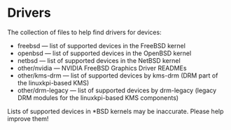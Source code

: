 # Drivers
The collection of files to help find drivers for devices:

* freebsd — list of supported devices in the FreeBSD kernel
* openbsd — list of supported devices in the OpenBSD kernel
* netbsd  — list of supported devices in the NetBSD kernel
* other/nvidia  — NVIDIA FreeBSD Graphics Driver READMEs
* other/kms-drm — list of supported devices by kms-drm (DRM part of the linuxkpi-based KMS)
* other/drm-legacy — list of supported devices by drm-legacy (legacy DRM modules for the linuxkpi-based KMS components)

Lists of supported devices in *BSD kernels may be inaccurate. Please help improve them!
